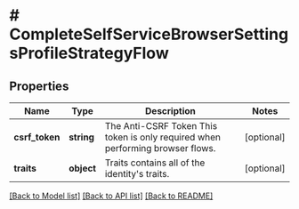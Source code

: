 # # CompleteSelfServiceBrowserSettingsProfileStrategyFlow

## Properties

Name | Type | Description | Notes
------------ | ------------- | ------------- | -------------
**csrf_token** | **string** | The Anti-CSRF Token  This token is only required when performing browser flows. | [optional]
**traits** | **object** | Traits contains all of the identity&#39;s traits. | [optional]

[[Back to Model list]](../../README.md#models) [[Back to API list]](../../README.md#endpoints) [[Back to README]](../../README.md)
